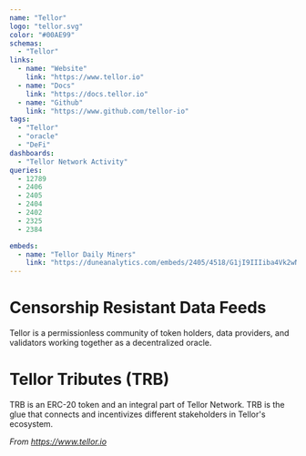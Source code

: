 ```yaml
---
name: "Tellor"
logo: "tellor.svg"
color: "#00AE99"
schemas:
  - "Tellor"
links:
  - name: "Website"
    link: "https://www.tellor.io"
  - name: "Docs"
    link: "https://docs.tellor.io"
  - name: "Github"
    link: "https://www.github.com/tellor-io"
tags:
  - "Tellor"
  - "oracle"
  - "DeFi"
dashboards:
  - "Tellor Network Activity"
queries:
  - 12789
  - 2406
  - 2405
  - 2404
  - 2402
  - 2325
  - 2384

embeds:
  - name: "Tellor Daily Miners"
    link: "https://duneanalytics.com/embeds/2405/4518/G1jI9IIIiba4Vk2wNfwrUOzCq4bRrQiSVpDYryMm"
---
```


# Censorship Resistant Data Feeds
Tellor is a permissionless community of token holders,
data providers, and validators working together as a decentralized oracle.  

# Tellor Tributes (TRB)
TRB is an ERC-20 token and an integral part of Tellor Network. TRB is the glue that connects and incentivizes different stakeholders in Tellor's ecosystem. 

*From https://www.tellor.io*
